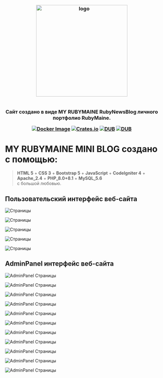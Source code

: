 <h3 align="center">
<br />
<img src="https://rubymaine.000webhostapp.com/rubymaine/my.rubynewsblog/rubynewsblog.png" alt="logo" width="300" />
<br />
<br />
<br />
Cайт создано в виде MY RUBYMAINE RubyNewsBlog личного портфолио RubyMaine.

[![Docker Image](https://github.com/ciur/papermerge/actions/workflows/docker.yml/badge.svg)](https://github.com/ciur/papermerge/actions/workflows/docker.yml)
[![Crates.io](https://img.shields.io/crates/l/rustc-serialize.svg)](#)
[![DUB](https://img.shields.io/badge/Powered%20by-PHP-blue.svg)]()
[![DUB](https://img.shields.io/badge/version-8.0_8.1-green)]()
</h3>


# MY RUBYMAINE MINI BLOG создано с помощью:
> **HTML 5** + **CSS 3** + **Bootstrap 5** + **JavaScript** + **CodeIgniter 4** + **Apache_2.4** + **PHP_8.0+8.1** + **MySQL_5.6** <br /> с большой любовью.


## Пользовательский интерфейс веб-сайта
![Страницы](https://rubymaine.000webhostapp.com/rubymaine/my.rubynewsblog/FRONT=END/01.png?raw=true)

![Страницы](https://rubymaine.000webhostapp.com/rubymaine/my.rubynewsblog/FRONT=END/02.png?raw=true)

![Страницы](https://rubymaine.000webhostapp.com/rubymaine/my.rubynewsblog/FRONT=END/03.png?raw=true)

![Страницы](https://rubymaine.000webhostapp.com/rubymaine/my.rubynewsblog/FRONT=END/04.png?raw=true)

![Страницы](https://rubymaine.000webhostapp.com/rubymaine/my.rubynewsblog/FRONT=END/05.png?raw=true)


## AdminPanel интерфейс веб-сайта
![AdminPanel Страницы](https://rubymaine.000webhostapp.com/rubymaine/my.rubynewsblog/BACK=END/01.png?raw=true)

![AdminPanel Страницы](https://rubymaine.000webhostapp.com/rubymaine/my.rubynewsblog/BACK=END/02.png?raw=true)

![AdminPanel Страницы](https://rubymaine.000webhostapp.com/rubymaine/my.rubynewsblog/BACK=END/03.png?raw=true)

![AdminPanel Страницы](https://rubymaine.000webhostapp.com/rubymaine/my.rubynewsblog/BACK=END/04.png?raw=true)

![AdminPanel Страницы](https://rubymaine.000webhostapp.com/rubymaine/my.rubynewsblog/BACK=END/05.png?raw=true)

![AdminPanel Страницы](https://rubymaine.000webhostapp.com/rubymaine/my.rubynewsblog/BACK=END/06.png?raw=true)

![AdminPanel Страницы](https://rubymaine.000webhostapp.com/rubymaine/my.rubynewsblog/BACK=END/07.png?raw=true)

![AdminPanel Страницы](https://rubymaine.000webhostapp.com/rubymaine/my.rubynewsblog/BACK=END/08.png?raw=true)

![AdminPanel Страницы](https://rubymaine.000webhostapp.com/rubymaine/my.rubynewsblog/BACK=END/09.png?raw=true)

![AdminPanel Страницы](https://rubymaine.000webhostapp.com/rubymaine/my.rubynewsblog/BACK=END/10.png?raw=true)

![AdminPanel Страницы](https://rubymaine.000webhostapp.com/rubymaine/my.rubynewsblog/BACK=END/11.png?raw=true)
